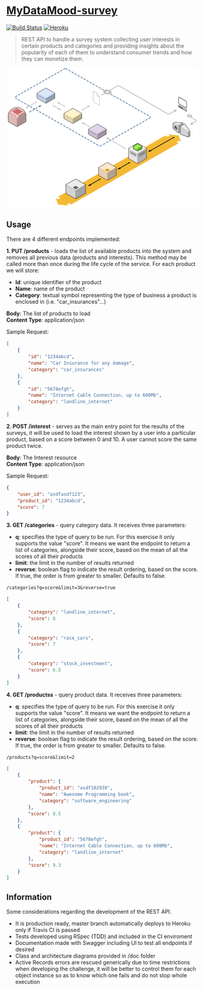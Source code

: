 # [MyDataMood-survey](https://mydatamood-survey.herokuapp.com)
[![Build Status](https://travis-ci.com/jupcan/mydatamood-survey.svg?branch=main)](https://travis-ci.com/jupcan/mydatamood-survey) [![Heroku](https://heroku-badge.herokuapp.com/?app=mydatamood-survey)](https://mydatamood-survey.herokuapp.com/)
> REST API to handle a survey system collecting user interests in certain products and categories and providing insights about the popularity of each of them to understand consumer trends and how they can monetize them.

![architecture_diagram](doc/architecture.png)

## Usage
There are 4 different endpoints implemented:

**1. PUT /products** - loads the list of available products into the system and removes all previous data (products and interests). This method may be called more than once during the life cycle of the service. For each product we will store:
- **Id**: unique identifier of the product
- **Name**: name of the product
- **Category**: textual symbol representing the type of business a product is enclosed in (i.e. "car_insurances"...)

**Body**: The list of products to load  
**Content Type**: application/json

Sample Request:
```json
[
    {
        "id": "1234abcd",
        "name": "Car Insurance for any damage",
        "category": "car_insurances"
    },
    {
        "id": "5678efgh",
        "name": "Internet Cable Connection, up to 600Mb",
        "category": "landline_internet"
    }
]
```

**2. POST /interest** - serves as the main entry point for the results of the surveys, it will be used to load the interest shown by a user into a particular product, based on a score between 0 and 10. A user cannot score the same product twice.

**Body**: The Interest resource  
**Content Type**: application/json

Sample Request:
```json
{
    "user_id": "asdfasdf123",
    "product_id": "1234abcd",
    "score": 7
}
```

**3. GET /categories** - query category data. It receives three parameters:

- **q**: specifies the type of query to be run. For this exercise it only supports the value "score". It means we want the endpoint to return a list of categories, alongside their score, based on the mean of all the scores of all their products
- **limit**: the limit in the number of results returned
- **reverse**: boolean flag to indicate the result ordering, based on the score. If true, the order is from greater to smaller. Defaults to false.

```
/categories?q=score&limit=3&reverse=true
```
```json
[
    {
        "category": "landline_internet",
        "score": 8
    },
    {
        "category": "race_cars",
        "score": 7
    },
    {
        "category": "stock_investment",
        "score": 6.5
    }
]
```

**4. GET /productss** - query product data. It receives three parameters:

- **q**: specifies the type of query to be run. For this exercise it only supports the value "score". It means we want the endpoint to return a list of categories, alongside their score, based on the mean of all the scores of all their products
- **limit**: the limit in the number of results returned
- **reverse**: boolean flag to indicate the result ordering, based on the score. If true, the order is from greater to smaller. Defaults to false.

```
/products?q=score&limit=2
```
```json
[
    {
        "product": {
            "product_id": "asdf102938",
            "name": "Awesome Programming book",
            "category": "software_engineering"
        },
        "score": 8.5
    },
    {
        "product": {
            "product_id": "5678efgh",
            "name": "Internet Cable Connection, up to 600Mb",
            "category": "landline_internet"
        },
        "score": 9.3
    }
]
```

## Information
Some considerations regarding the development of the REST API.
- It is production ready, master branch automatically deploys to Heroku only if Travis CI is passed
- Tests developed using RSpec (TDD) and included in the CI enviroment 
- Documentation made with Swagger including UI to test all endpoints if desired 
- Class and architecture diagrams provided in /doc folder 
- Active Records errors are rescued generically due to time restrictions when developing the challenge, it will be better to control them for each object instance so as to know which one fails and do not stop whole execution